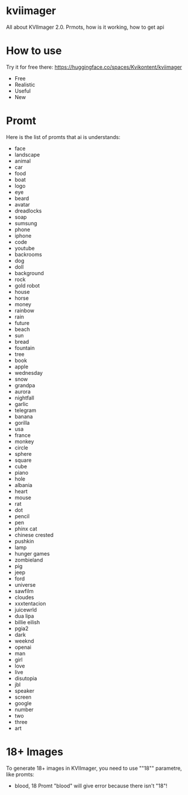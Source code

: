 # kviimager
All about KVIImager 2.0. Prmots, how is it working, how to get api

# How to use
Try it for free there: https://huggingface.co/spaces/Kvikontent/kviimager
- Free
- Realistic
- Useful
- New

# Promt
Here is the list of promts that ai is understands:
- face
- landscape
- animal
- car
- food
- boat
- logo
- eye
- beard
- avatar
- dreadlocks
- soap
- sumsung
- phone
- iphone
- code
- youtube
- backrooms
- dog
- doll
- background
- rock
- gold robot
- house
- horse
- money
- rainbow
- rain
- future
- beach
- sun
- bread
- fountain
- tree
- book
- apple
- wednesday
- snow
- grandpa
- aurora
- nightfall
- garlic
- telegram
- banana
- gorilla
- usa
- france
- monkey
- circle
- sphere
- square
- cube
- piano
- hole
- albania
- heart
- mouse
- rat
- dot
- pencil
- pen
- phinx cat
- chinese crested
- pushkin
- lamp
- hunger games
- zombieland
- pig
- jeep
- ford
- universe
- sawfilm
- cloudes
- xxxtentacion
- juicewrld
- dua lipa
- billie eilish
- pgia2
- dark
- weeknd
- openai
- man
- girl
- love
- live
- disutopia
- jbl
- speaker
- screen
- google
- number
- two
- three
- art

# 18+ Images

To generate 18+ images in KVIImager, you need to use ""18"" parametre, like promts:
- blood, 18
Promt "blood" will give error because there isn't "18"!
  
